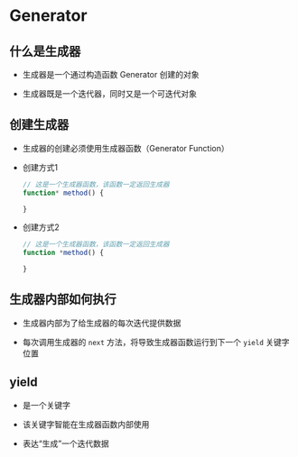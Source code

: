 # Generator

## 什么是生成器

+ 生成器是一个通过构造函数 Generator 创建的对象

+ 生成器既是一个迭代器，同时又是一个可迭代对象

## 创建生成器

+ 生成器的创建必须使用生成器函数（Generator Function）

+ 创建方式1

  ```js
  // 这是一个生成器函数，该函数一定返回生成器
  function* method() {

  }
  ```

+ 创建方式2

  ```js
  // 这是一个生成器函数，该函数一定返回生成器
  function *method() {

  }
  ```

## 生成器内部如何执行

+ 生成器内部为了给生成器的每次迭代提供数据

+ 每次调用生成器的 `next` 方法，将导致生成器函数运行到下一个 `yield` 关键字位置

## yield

+ 是一个关键字

+ 该关键字智能在生成器函数内部使用

+ 表达“生成”一个迭代数据
